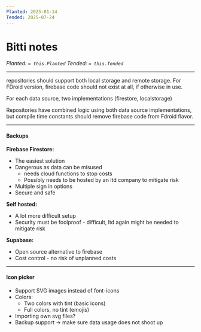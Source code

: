 ```yaml
---
Planted: 2025-01-14
Tended: 2025-07-24
---
```

# Bitti notes

*Planted: `= this.Planted`*
*Tended: `= this.Tended`*

---


repositories should support both local storage and remote storage.
For FDroid version, firebase code should not exist at all, if otherwise in use.

For each data source, two implementations (firestore, localstorage)

Repositories have combined logic using both data source implementations, but compile time constants should remove firebase code from Fdroid flavor.

---
#### Backups

**Firebase Firestore:**
- The easiest solution
- Dangerous as data can be misused 
	- needs cloud functions to stop costs
	- Possibly needs to be hosted by an ltd company to mitigate risk
- Multiple sign in options
- Secure and safe

**Self hosted:**
- A lot more difficult setup
- Security must be foolproof - difficult, ltd again might be needed to mitigate risk

**Supabase:**
- Open source alternative to firebase
- Cost control - no risk of unplanned costs

---
#### Icon picker

- Support SVG images instead of font-icons
- Colors:
	- Two colors with tint (basic icons)
	- Full colors, no tint (emojis)
- Importing own svg files?
- Backup support -> make sure data usage does not shoot up